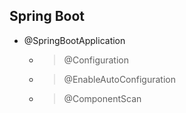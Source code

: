 ## Spring Boot
* @SpringBootApplication
	* > @Configuration
	* > @EnableAutoConfiguration
	* > @ComponentScan